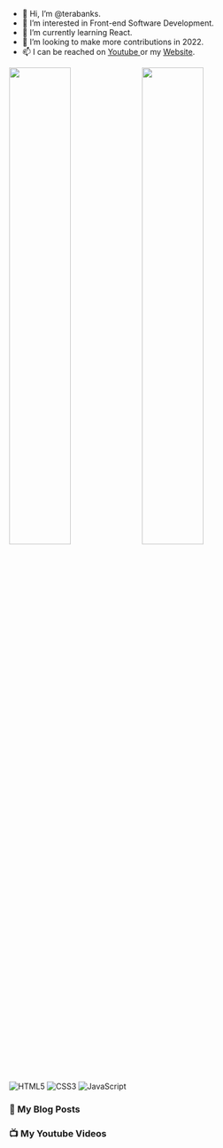 - 👋 Hi, I’m @terabanks.
- 👀 I’m interested in Front-end Software Development.
- 🌱 I’m currently learning React.
- 💞️ I’m looking to make more contributions in 2022.
- 📫 I can be reached on <a href="https://www.youtube.com/channel/UC6u-qjq4vbT-09ZhmKwKqfg">Youtube </a> or my <a href="https://technicallyjusttalking.com/"> Website</a>.

<img align="left" width="47%" src="https://github-readme-stats.vercel.app/api?username=terabanks&show_icons=true&theme=radical">

<img align="left" width="47%" src="https://github-readme-stats.vercel.app/api/top-langs/?username=terabanks&layout=compact">

![HTML5](https://img.shields.io/badge/html5-%23E34F26.svg?style=for-the-badge&logo=html5&logoColor=white)
![CSS3](https://img.shields.io/badge/css3-%231572B6.svg?style=for-the-badge&logo=css3&logoColor=white)
![JavaScript](https://img.shields.io/badge/javascript-%23323330.svg?style=for-the-badge&logo=javascript&logoColor=%23F7DF1E)

### :page_with_curl: My Blog Posts
<!-- BLOGPOSTS:START -->
<!-- BLOGPOSTS:END -->

### :tv: My Youtube Videos
<!-- BLOGPOSTS:START -->
<!-- BLOGPOSTS:END -->
